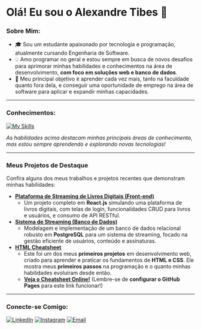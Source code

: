# Olá! Eu sou o Alexandre Tibes 👋

### Sobre Mim:
* 🎓 Sou um estudante apaixonado por tecnologia e programação, atualmente cursando Engenharia de Software.
* 💡 Amo programar no geral e estou sempre em busca de novos desafios para aprimorar minhas habilidades e conhecimentos na área de desenvolvimento, **com foco em soluções web e banco de dados**.
* 🌱 Meu principal objetivo é aprender cada vez mais, tanto na faculdade quanto fora dela, e conseguir uma oportunidade de emprego na área de software para aplicar e expandir minhas capacidades.

---

### Conhecimentos:

[![My Skills](https://skillicons.dev/icons?i=python,js,html,css,postgres,react,github,ml)](https://skillicons.dev)

*As habilidades acima destacam minhas principais áreas de conhecimento, mas estou sempre aprendendo e explorando novas tecnologias!*

---

### Meus Projetos de Destaque

Confira alguns dos meus trabalhos e projetos recentes que demonstram minhas habilidades:

* **[Plataforma de Streaming de Livros Digitais (Front-end)](https://github.com/Xandetds/Projeto-Front-end)**
    * Um projeto completo em **React.js** simulando uma plataforma de livros digitais, com telas de login, funcionalidades CRUD para livros e usuários, e consumo de API RESTful.
* **[Sistema de Streaming (Banco de Dados)](https://github.com/Xandetds/Projeto-BD)**
    * Modelagem e implementação de um banco de dados relacional robusto em **PostgreSQL** para um sistema de streaming, focado na gestão eficiente de usuários, conteúdo e assinaturas.
* **[HTML Cheatsheet](https://github.com/Xandetds/htmlcheatsheet)**
    * Este foi um dos meus **primeiros projetos** em desenvolvimento web, criado para aprender e praticar os fundamentos de **HTML e CSS**. Ele mostra meus **primeiros passos** na programação e o quanto minhas habilidades evoluíram desde então.
    * **[Veja o Cheatsheet Online!](https://xandetds.github.io/htmlcheatsheet/)** (Lembre-se de **configurar o GitHub Pages** para este link funcionar!)

---

### Conecte-se Comigo:

[![LinkedIn](https://img.shields.io/badge/LinkedIn-0077B5?style=for-the-badge&logo=linkedin&logoColor=white)](https://www.linkedin.com/in/alexandre-tibes-2a79692b5/)
[![Instagram](https://img.shields.io/badge/Instagram-E4405F?style=for-the-badge&logo=instagram&logoColor=white)](https://www.instagram.com/alexandretibes_)
[![Email](https://img.shields.io/badge/Email-D14836?style=for-the-badge&logo=gmail&logoColor=white)](mailto:Alexandretibes9@gmail.com)
